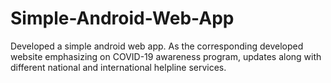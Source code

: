 # Simple-Android-Web-App
Developed a simple android web app. As the corresponding developed website emphasizing on COVID-19 awareness program, updates along with different national and international helpline services.
